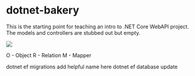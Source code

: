 # dotnet-bakery

This is the starting point for teaching an intro to .NET Core WebAPI project. The models and controllers are stubbed out but empty.

![](https://cdn-blog.adafruit.com/uploads/2010/11/gingerbread03.jpg)



O - Object
R - Relation
M - Mapper

dotnet ef migrations add helpful name here
dotnet ef database update
